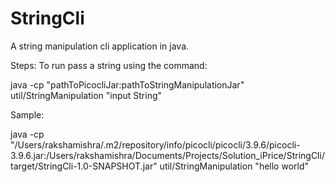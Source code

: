# StringCli
A string manipulation cli application in java.

Steps: 
To run pass a string using the command: 

java -cp "pathToPicocliJar:pathToStringManipulationJar" util/StringManipulation "input String"

Sample: 

java -cp "/Users/rakshamishra/.m2/repository/info/picocli/picocli/3.9.6/picocli-3.9.6.jar:/Users/rakshamishra/Documents/Projects/Solution_iPrice/StringCli/target/StringCli-1.0-SNAPSHOT.jar" util/StringManipulation "hello world"